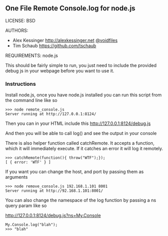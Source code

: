 ## One File Remote Console.log for node.js

LICENSE: BSD

AUTHORS:

* Alex Kessinger <http://alexkessinger.net> [@voidfiles](http://twitter.com/voidfiles)
* Tim Schaub <https://github.com/tschaub>

REQUIREMENTS: node.js 


This should be fairly simple to run, you just need to include the provided debug js in your webpage before you want to use it.

### Instructions 

Install node.js, once you have node.js installed you can run this script from the command line like so

    
    >>> node remote_console.js
    Server running at http://127.0.0.1:8124/
    

Then you can in your HTML include this http://127.0.0.1:8124/debug.js

And then you will be able to call log() and see the output in your console

There is also helper function called catchRemote. It accepts a function, which it will immediately execute. If it catches an error it will log it remotely.

    
    >>> catchRemote(function(){ throw("WTF");});
    [ { error: 'WTF' } ]
    
If you want you can change the host, and port 
by passing them as arguments

    >>> node remove_console.js 192.168.1.101 8001
    Server running at http://92.168.1.101:8001/
    
You can also change the namespace of the log function by passing a ns query param like so 

http://127.0.0.1:8124/debug.js?ns=My.Console


    My.Console.log("blah");
    >>> "blah"
    